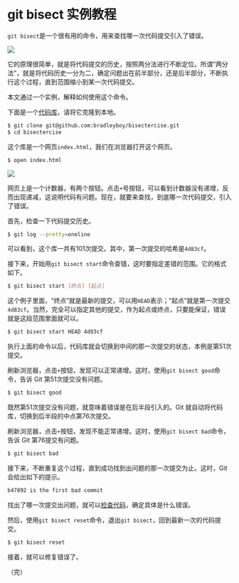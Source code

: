 # git bisect 实例教程

`git bisect`是一个很有用的命令，用来查找哪一次代码提交引入了错误。

![](https://www.wangbase.com/blogimg/asset/201812/bg2018122402.png)

它的原理很简单，就是将代码提交的历史，按照两分法进行不断定位。所谓“两分法”，就是将代码历史一分为二，确定问题出在前半部分，还是后半部分，不断执行这个过程，直到范围缩小到某一次代码提交。

本文通过一个实例，解释如何使用这个命令。

下面是一个[代码库](https://github.com/bradleyboy/bisectercise)，请将它克隆到本地。

```bash
$ git clone git@github.com:bradleyboy/bisectercise.git
$ cd bisectercise
```

这个库是一个网页`index.html`，我们在浏览器打开这个网页。

```bash
$ open index.html
```

![](https://www.wangbase.com/blogimg/asset/201812/bg2018122401.png)

网页上是一个计数器，有两个按钮。点击`+`号按钮，可以看到计数器没有递增，反而出现递减，这说明代码有问题。现在，就要来查找，到底哪一次代码提交，引入了错误。

首先，检查一下代码提交历史。

```bash
$ git log --pretty=oneline
```

可以看到，这个库一共有101次提交。其中，第一次提交的哈希是`4d83cf`。

接下来，开始用`git bisect start`命令查错，这时要指定差错的范围。它的格式如下。

```bash
$ git bisect start [终点] [起点]
```

这个例子里面，“终点”就是最新的提交，可以用`HEAD`表示；“起点”就是第一次提交`4d83cf`。当然，完全可以指定其他的提交，作为起点或终点，只要能保证，错误就是这段范围里面就可以。

```bash
$ git bisect start HEAD 4d83cf
```

执行上面的命令以后，代码库就会切换到中间的那一次提交的状态，本例是第51次提交。

刷新浏览器，点击`+`按钮，发现可以正常递增。这时，使用`git bisect good`命令，告诉 Git 第51次提交没有问题。

```bash
$ git bisect good
```

既然第51次提交没有问题，就意味着错误是在后半段引入的。Git 就自动将代码库，切换到后半段的中点第76次提交。

刷新浏览器，点击`+`按钮，发现不能正常递增。这时，使用`git bisect bad`命令，告诉 Git 第76提交有问题。

```bash
$ git bisect bad
```

接下来，不断重复这个过程，直到成功找到出问题的那一次提交为止。这时，Git 会给出如下的提示。

```bash
b47892 is the first bad commit
```

找出了哪一次提交出问题，就可以[检查代码](https://github.com/bradleyboy/bisectercise/commit/b47892adec22ee3b0330aff37cbc5e695dfb99d6)，确定具体是什么错误。

然后，使用`git bisect reset`命令，退出`git bisect`，回到最新一次的代码提交。

```bash
$ git bisect reset
```

接着，就可以修复错误了。

（完）
